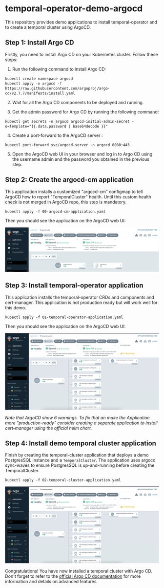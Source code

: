 # temporal-operator-demo-argocd


This repository provides demo applications to install temporal-operator and to create a temporal cluster using ArgoCD.

## Step 1: Install Argo CD

Firstly, you need to install Argo CD on your Kubernetes cluster. Follow these steps:

1. Run the following command to install Argo CD:

```
kubectl create namespace argocd
kubectl apply -n argocd -f https://raw.githubusercontent.com/argoproj/argo-cd/v2.7.7/manifests/install.yaml
```

2. Wait for all the Argo CD components to be deployed and running.

3. Get the admin password for Argo CD by running the following command:

```
kubectl get secrets -n argocd argocd-initial-admin-secret -o=template="{{.data.password | base64decode }}"
```

4. Create a port-forward to the ArgoCD server :
```
kubectl port-forward svc/argocd-server -n argocd 8080:443
```

5. Open the ArgoCD web UI in your browser and log in to Argo CD using the username admin and the password you obtained in the previous step.

## Step 2: Create the argocd-cm application

This application installs a customized "argocd-cm" configmap to tell ArgoCD how to report "TemporalCluster" health.
Until this custom health check is not merged in ArgoCD repo, this step is mandatory.

```
kubectl apply -f 00-argocd-cm-application.yaml
```

Then you should see the application on the ArgoCD web UI:

![ArgoCD WebUI showing argocd-cm in healthy state](./.github/assets/argocd-cm-app.png)


## Step 3: Install temporal-operator application

This application installs the temporal-operator CRDs and components and cert-manager.
This application is not production ready but will work well for this demo.

```
kubectl apply -f 01-temporal-operator-application.yaml
```

Then you should see the application on the ArgoCD web UI:

![ArgoCD WebUI showing temporal-operator in healthy state](./.github/assets/temporal-operator-app.png)

*Note that ArgoCD show 6 warnings. To fix that an make the Application more "production-ready" consider creating a separate application to install cert-manager using the official helm chart.*

## Step 4: Install demo temporal cluster application

Finish by creating the temporal-cluster application that deploys a demo PostgresSQL instance and a `TemporalCluster`.
The application uses argocd sync-waves to ensure PostgresSQL is up-and-running before creating the TemporalCluster.

```
kubectl apply -f 02-temporal-cluster-application.yaml
```

![ArgoCD WebUI showing temporal-cluster in healthy state](./.github/assets/temporal-cluster-app.png)

Congratulations! You have now installed a temporal cluster with Argo CD.
Don't forget to refer to the [official Argo CD documentation](https://argo-cd.readthedocs.io/en/stable/) for more information and details on advanced features.
